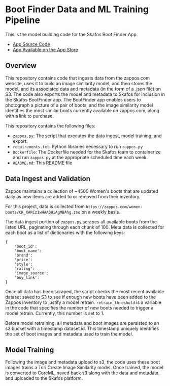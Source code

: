 # Boot Finder Data and ML Training Pipeline

This is the model building code for the Skafos Boot Finder App. 

* [App Source Code](https://github.com/skafos/BootFinder)
* [App Available on the App Store](https://apps.apple.com/us/app/boot-finder/id1472790615?ls=1) 

## Overview

This repository contains code that ingests data from the zappos.com website, uses it to build an image similarity model, and then stores the model, and its associated data and metadata (in the form of a .json file) on S3. The code also exports the model and metadata to Skafos for inclusion in the Skafos BootFinder app. The BootFinder app enables users to photograph a picture of a pair of boots, and the image similarity model identifies the most similar boots currently available on zappos.com, along with a link to purchase. 

This repository contains the following files: 

* `zappos.py`: The script that executes the data ingest, model training, and export.
* `requirements.txt`: Python libraries necessary to run `zappos.py`
* `Dockerfile`: The Dockerfile needed for the Skafos team to containerize and run `zappos.py` at the appropriate scheduled time each week. 
* `README.md`: This README file

## Data Ingest and Validation
Zappos maintains a collection of ~4500 Women's boots that are updated daily as new items are added to or removed from their inventory. 

For this project, data is collected from `https://zappos.com/women-boots/CK_XARCz1wHAAQHiAgMBAhg.zso` on a weekly basis.

The data ingest portion of `zappos.py` scrapes all available boots from the listed URL, paginating through each chunk of 100. Meta data is collected for each boot as a list of dictionaries with the following keys:

```
{
    'boot_id':
    'boot_name':
    'brand':
    'price':
    'style':
    'rating':
    'image_source':
    'buy_link':
}
```

Once all data has been scraped, the script checks the most recent available dataset saved to S3 to see if enough new boots have been added to the Zappos inventory to justify a model retrain. `retrain_threshold` is a variable in the code that specifies the number of new boots needed to trigger a model retrain. Currently, this number is set to 1. 

Before model retraining, all metadata and boot images are persisted to an s3 bucket with a timestamp dataset id. This timestamp uniquely identifies the set of boot images and metadata used to train the model. 

## Model Training
Following the image and metadata upload to s3, the code uses these boot images trains a Turi Create Image Similarity model. Once trained, the model is converted to CoreML, saved back s3 along with the data and metadata, and uploaded to the Skafos platform.
